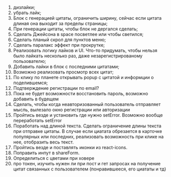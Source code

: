 1. дизлайки;
2. убрать лайк;
3. Блок с генерацией цитаты, ограничить ширину, сейчас если цитата длиная она выходит за пределы страницы;
4. При генерации цитаты, чтобы блок не дергался сделать;
5. Сделать Джейсона в space посветлее или чтобы светился;
6. Сделать планый скрол для пунктов меню;
7. Сделать паралакс эффект при прокрутке;
8. Реализовать логику лайков и UI. Что-то придумать, чтобы нельзя было лайкать несколько раз, даже незарегистрированому пользователю;
9. Добавить лайки в блок с последними цитатами;
10. Возможно реализовать просмотр всех цитат;
11. По клику по планете открывать popup с цитатой и информции о поделившемся;
12. Подтверждение регистрации по email?
13. Пока не будет возможности восстановить пароль, возможно добавить в будещем
14. Сделать, чтобы когда неавторизованный пользователь отправляет мысль, вылезало окно регистрации или авторизации
15. Пройтись везде и установить где нужно setError. Возможно вообще переработать setError
16. Поработать над длиной текста. Сделать ограничение длины текста при отправке цитаты. В случае если циатата обрезается в карточке популярных или последних, реализовать возможность при клике на нее, отобразить весь текст.
17. Пройтись везде и поставлять иконки из react-icons.
18. Поправить инпут в shareForm.
19. Определиться с цветами при ховере
20. про токен, изучить нужен ли при пост и гет запросах на получение цитат связанных с пользователем (понравившееся, его циататы и тд)
